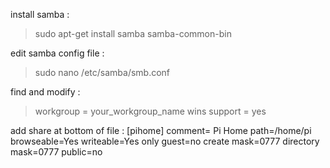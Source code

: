 install samba :
> sudo apt-get install samba samba-common-bin

edit samba config file :
>sudo nano /etc/samba/smb.conf

find and modify : 
> workgroup = your_workgroup_name
> wins support = yes


add share at bottom of file :
[pihome]
   comment= Pi Home
   path=/home/pi
   browseable=Yes
   writeable=Yes
   only guest=no
   create mask=0777
   directory mask=0777
   public=no
